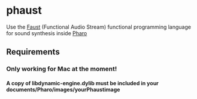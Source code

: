 # phaust
Use the [Faust](https://faust.grame.fr/) (Functional Audio Stream) functional programming language for sound synthesis inside [Pharo](https://pharo.org/)

## Requirements
### Only working for Mac at the moment!
#### A copy of libdynamic-engine.dylib must be included in your documents/Pharo/images/yourPhaustimage
 
